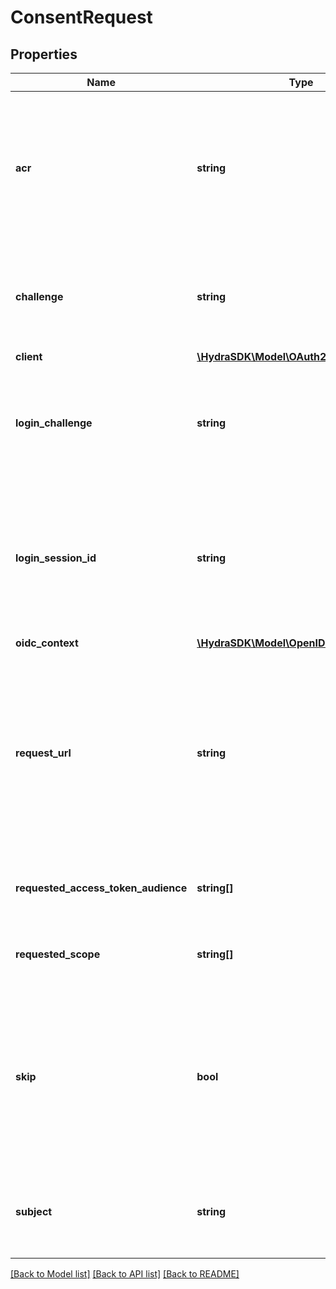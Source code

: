 # ConsentRequest

## Properties
Name | Type | Description | Notes
------------ | ------------- | ------------- | -------------
**acr** | **string** | ACR represents the Authentication AuthorizationContext Class Reference value for this authentication session. You can use it to express that, for example, a user authenticated using two factor authentication. | [optional] 
**challenge** | **string** | Challenge is the identifier (\&quot;authorization challenge\&quot;) of the consent authorization request. It is used to identify the session. | [optional] 
**client** | [**\HydraSDK\Model\OAuth2Client**](OAuth2Client.md) |  | [optional] 
**login_challenge** | **string** | LoginChallenge is the login challenge this consent challenge belongs to. It can be used to associate a login and consent request in the login &amp; consent app. | [optional] 
**login_session_id** | **string** | LoginSessionID is the authentication session ID. It is set if the browser had a valid authentication session at ORY Hydra during the login flow. It can be used to associate consecutive login requests by a certain user. | [optional] 
**oidc_context** | [**\HydraSDK\Model\OpenIDConnectContext**](OpenIDConnectContext.md) |  | [optional] 
**request_url** | **string** | RequestURL is the original OAuth 2.0 Authorization URL requested by the OAuth 2.0 client. It is the URL which initiates the OAuth 2.0 Authorization Code or OAuth 2.0 Implicit flow. This URL is typically not needed, but might come in handy if you want to deal with additional request parameters. | [optional] 
**requested_access_token_audience** | **string[]** | RequestedScope contains the access token audience as requested by the OAuth 2.0 Client. | [optional] 
**requested_scope** | **string[]** | RequestedScope contains the OAuth 2.0 Scope requested by the OAuth 2.0 Client. | [optional] 
**skip** | **bool** | Skip, if true, implies that the client has requested the same scopes from the same user previously. If true, you must not ask the user to grant the requested scopes. You must however either allow or deny the consent request using the usual API call. | [optional] 
**subject** | **string** | Subject is the user ID of the end-user that authenticated. Now, that end user needs to grant or deny the scope requested by the OAuth 2.0 client. | [optional] 

[[Back to Model list]](../README.md#documentation-for-models) [[Back to API list]](../README.md#documentation-for-api-endpoints) [[Back to README]](../README.md)


